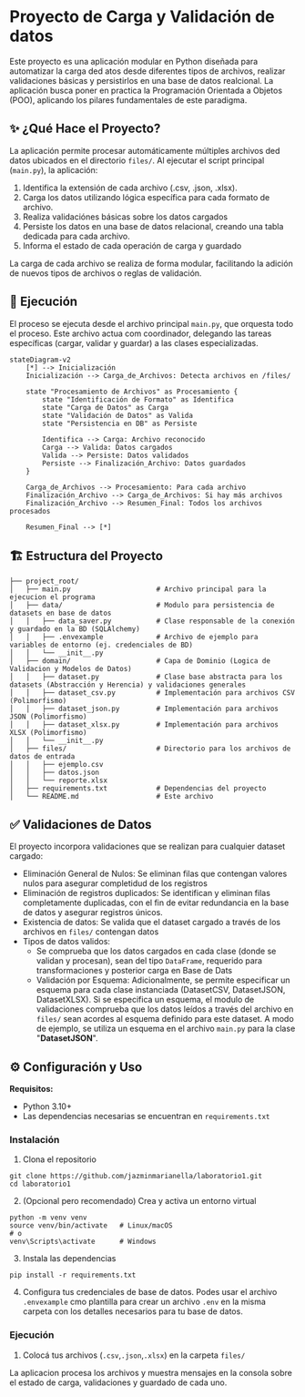 # Proyecto de Carga y Validación de datos
Este proyecto es una aplicación modular en Python diseñada para automatizar la carga ded atos desde diferentes tipos de archivos, realizar validaciones básicas y persistirlos en una base de datos realcional. La aplicación busca poner en practica la Programación Orientada a Objetos (POO), aplicando los pilares fundamentales de este paradigma.

## ✨ ¿Qué Hace el Proyecto?
La aplicación permite procesar automáticamente múltiples archivos ded datos ubicados en el directorio `files/`. Al ejecutar el script principal (`main.py`), la aplicación:
1. Identifica la extensión de cada archivo (.csv, .json, .xlsx).
2. Carga los datos utilizando lógica específica para cada formato de archivo.
3. Realiza validaciónes básicas sobre los datos cargados
4. Persiste los datos en una base de datos relacional, creando una tabla dedicada para cada archivo.
5. Informa el estado de cada operación de carga y guardado

La carga de cada archivo se realiza de forma modular, facilitando la adición de nuevos tipos de archivos o reglas de validación.

## 🚀 Ejecución
El proceso se ejecuta desde el archivo principal `main.py`, que orquesta todo el proceso. Este archivo actua com coordinador, delegando las tareas específicas (cargar, validar y guardar) a las clases especializadas.

```mermaid
stateDiagram-v2
    [*] --> Inicialización
    Inicialización --> Carga_de_Archivos: Detecta archivos en /files/

    state "Procesamiento de Archivos" as Procesamiento {
        state "Identificación de Formato" as Identifica
        state "Carga de Datos" as Carga
        state "Validación de Datos" as Valida
        state "Persistencia en DB" as Persiste

        Identifica --> Carga: Archivo reconocido
        Carga --> Valida: Datos cargados
        Valida --> Persiste: Datos validados
        Persiste --> Finalización_Archivo: Datos guardados
    }

    Carga_de_Archivos --> Procesamiento: Para cada archivo
    Finalización_Archivo --> Carga_de_Archivos: Si hay más archivos
    Finalización_Archivo --> Resumen_Final: Todos los archivos procesados

    Resumen_Final --> [*]
```


## 🏗️ Estructura del Proyecto 

```
├── project_root/
│   ├── main.py                     # Archivo principal para la ejecucion el programa
│   ├── data/                       # Modulo para persistencia de datasets en base de datos
│   │   ├── data_saver.py           # Clase responsable de la conexión y guardado en la BD (SQLAlchemy)
│   │   ├── .envexample             # Archivo de ejemplo para variables de entorno (ej. credenciales de BD)
│   │   └── __init__.py
│   ├── domain/                     # Capa de Dominio (Logica de Validacion y Modelos de Datos)
│   │   ├── dataset.py              # Clase base abstracta para los datasets (Abstracción y Herencia) y validaciones generales
│   │   ├── dataset_csv.py          # Implementación para archivos CSV (Polimorfismo)
│   │   ├── dataset_json.py         # Implementación para archivos JSON (Polimorfismo)
│   │   ├── dataset_xlsx.py         # Implementación para archivos XLSX (Polimorfismo)
│   │   └── __init__.py
│   ├── files/                      # Directorio para los archivos de datos de entrada
│   │   ├── ejemplo.csv
│   │   ├── datos.json
│   │   └── reporte.xlsx
│   ├── requirements.txt            # Dependencias del proyecto
│   └── README.md                   # Este archivo

```

## ✅ Validaciones de Datos
El proyecto incorpora validaciones que se realizan para cualquier dataset cargado:
- Eliminación General de Nulos: Se eliminan filas que contengan valores nulos para asegurar completidud de los registros
- Eliminación de registros duplicados: Se identifican y eliminan filas completamente duplicadas, con el fin de evitar redundancia en la base de datos y asegurar registros únicos.
- Existencia de datos: Se valida que el dataset cargado a través de los archivos en `files/` contengan datos
- Tipos de datos validos:
  - Se comprueba que los datos cargados en cada clase (donde se validan y procesan), sean del tipo `DataFrame`, requerido para transformaciones y posterior carga en Base de Dats
  - Validación por Esquema: Adicionalmente, se permite especificar un esquema para cada clase instanciada (DatasetCSV, DatasetJSON, DatasetXLSX). Si se especifica un esquema, el modulo de validaciones comprueba que los datos leídos a través del archivo en `files/` sean acordes al esquema definido para este dataset. A modo de ejemplo, se utiliza un esquema en el archivo `main.py` para la clase "**DatasetJSON**".

## ⚙️ Configuración y Uso
**Requisitos:**
- Python 3.10+
- Las dependencias necesarias se encuentran en `requirements.txt`

### Instalación
1. Clona el repositorio
   
```
git clone https://github.com/jazminmarianella/laboratorio1.git
cd laboratorio1
```

2. (Opcional pero recomendado) Crea y activa un entorno virtual
   
```
python -m venv venv
source venv/bin/activate   # Linux/macOS
# o
venv\Scripts\activate      # Windows
```

3. Instala las dependencias

```
pip install -r requirements.txt
```

4. Configura tus credenciales de base de datos. Podes usar el archivo `.envexample` cmo plantilla para crear un archivo `.env` en la misma carpeta con los detalles necesarios para tu base de datos. 


### Ejecución
1. Colocá tus archivos (`.csv`,`.json`,`.xlsx`) en la carpeta `files/`

La aplicacion procesa los archivos y muestra mensajes en la consola sobre el estado de carga, validaciones y guardado de cada uno.